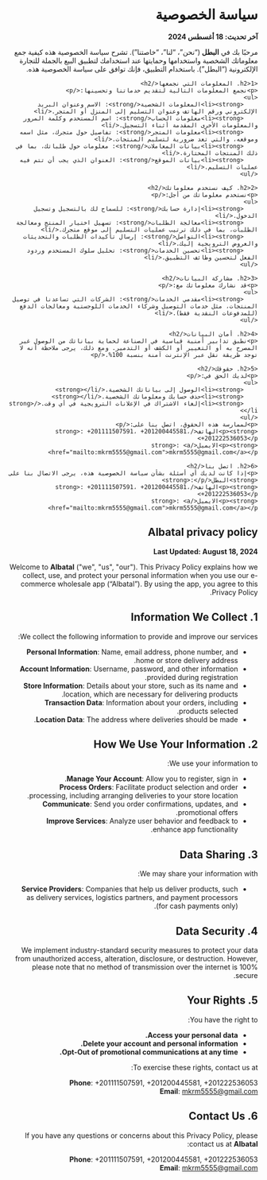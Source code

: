 <!DOCTYPE html>
<html lang="ar" dir="rtl">
<head>
    <meta charset="UTF-8">
    <meta name="viewport" content="width=device-width, initial-scale=1.0">
    <title>سياسة الخصوصية</title>
</head>
<body>
    <h1>سياسة الخصوصية</h1>
    <p><strong>آخر تحديث: 18 أغسطس 2024</strong></p>
    <p>مرحبًا بك في <strong>البطل</strong> (“نحن”، “لنا”، “خاصتنا”). تشرح سياسة الخصوصية هذه كيفية جمع معلوماتك الشخصية واستخدامها وحمايتها عند استخدامك لتطبيق البيع بالجملة للتجارة الإلكترونية (“البطل”). باستخدام التطبيق، فإنك توافق على سياسة الخصوصية هذه.</p>
    
    <h2>1. المعلومات التي نجمعها</h2>
    <p>نجمع المعلومات التالية لتقديم خدماتنا وتحسينها:</p>
    <ul>
        <li><strong>المعلومات الشخصية</strong>: الاسم وعنوان البريد الإلكتروني ورقم الهاتف وعنوان التسليم إلى المنزل أو المتجر.</li>
        <li><strong>معلومات الحساب</strong>: اسم المستخدم وكلمة المرور والمعلومات الأخرى المقدمة أثناء التسجيل.</li>
        <li><strong>معلومات المتجر</strong>: تفاصيل حول متجرك، مثل اسمه وموقعه، والتي تعد ضرورية لتسليم المنتجات.</li>
        <li><strong>بيانات المعاملات</strong>: معلومات حول طلباتك، بما في ذلك المنتجات المختارة.</li>
        <li><strong>بيانات الموقع</strong>: العنوان الذي يجب أن تتم فيه عمليات التسليم.</li>
    </ul>
    
    <h2>2. كيف نستخدم معلوماتك</h2>
    <p>نستخدم معلوماتك من أجل:</p>
    <ul>
        <li><strong>إدارة حسابك</strong>: للسماح لك بالتسجيل وتسجيل الدخول.</li>
        <li><strong>معالجة الطلبات</strong>: تسهيل اختيار المنتج ومعالجة الطلبات، بما في ذلك ترتيب عمليات التسليم إلى موقع متجرك.</li>
        <li><strong>التواصل</strong>: إرسال تأكيدات الطلبات والتحديثات والعروض الترويجية إليك.</li>
        <li><strong>تحسين الخدمات</strong>: تحليل سلوك المستخدم وردود الفعل لتحسين وظائف التطبيق.</li>
    </ul>
    
    <h2>3. مشاركة البيانات</h2>
    <p>قد نشارك معلوماتك مع:</p>
    <ul>
        <li><strong>مقدمي الخدمات</strong>: الشركات التي تساعدنا في توصيل المنتجات، مثل خدمات التوصيل وشركاء الخدمات اللوجستية ومعالجات الدفع (للمدفوعات النقدية فقط).</li>
    </ul>
    
    <h2>4. أمان البيانات</h2>
    <p>نطبق تدابير أمنية قياسية في الصناعة لحماية بياناتك من الوصول غير المصرح به أو التغيير أو الكشف أو التدمير. ومع ذلك، يرجى ملاحظة أنه لا توجد طريقة نقل عبر الإنترنت آمنة بنسبة 100%.</p>
    
    <h2>5. حقوقك</h2>
    <p>لديك الحق في:</p>
    <ul>
        <li><strong>الوصول إلى بياناتك الشخصية.</strong></li>
        <li><strong>حذف حسابك ومعلوماتك الشخصية.</strong></li>
        <li><strong>إلغاء الاشتراك في الإعلانات الترويجية في أي وقت.</strong></li>
    </ul>
    <p>لممارسة هذه الحقوق، اتصل بنا على:</p>
    <p><strong>الهاتف</strong>: +201111507591، +201200445581، +201222536053</p>
    <p><strong>الايميل</strong>: <a href="mailto:mkrm5555@gmail.com">mkrm5555@gmail.com</a></p>
    
    <h2>6. اتصل بنا</h2>
    <p>إذا كانت لديك أي أسئلة بشأن سياسة الخصوصية هذه، يرجى الاتصال بنا على <strong>البطل</strong>:</p>
    <p><strong>الهاتف</strong>: +201111507591، +201200445581، +201222536053</p>
    <p><strong>الايميل</strong>: <a href="mailto:mkrm5555@gmail.com">mkrm5555@gmail.com</a></p>
</body>
</html>


## Albatal privacy policy

**Last Updated: August 18, 2024**

Welcome to **Albatal** ("we", "us", "our"). This Privacy Policy explains how we collect, use, and protect your personal information when you use our e-commerce wholesale app (“Albatal”). By using the app, you agree to this Privacy Policy.

## 1. Information We Collect

We collect the following information to provide and improve our services:

- **Personal Information**: Name, email address, phone number, and home or store delivery address.
- **Account Information**: Username, password, and other information provided during registration.
- **Store Information**: Details about your store, such as its name and location, which are necessary for delivering products.
- **Transaction Data**: Information about your orders, including products selected.
- **Location Data**: The address where deliveries should be made.

## 2. How We Use Your Information

We use your information to:

- **Manage Your Account**: Allow you to register, sign in.
- **Process Orders**: Facilitate product selection and order processing, including arranging deliveries to your store location.
- **Communicate**: Send you order confirmations, updates, and promotional offers.
- **Improve Services**: Analyze user behavior and feedback to enhance app functionality.

## 3. Data Sharing

We may share your information with:

- **Service Providers**: Companies that help us deliver products, such as delivery services, logistics partners, and payment processors (for cash payments only).

## 4. Data Security

We implement industry-standard security measures to protect your data from unauthorized access, alteration, disclosure, or destruction. However, please note that no method of transmission over the internet is 100% secure.

## 5. Your Rights

You have the right to:

- **Access your personal data.**
- **Delete your account and personal information.**
- **Opt-Out of promotional communications at any time.**

To exercise these rights, contact us at:

**Phone**: +201111507591, +201200445581, +201222536053  
**Email**: [mkrm5555@gmail.com](mailto:mkrm5555@gmail.com)

## 6. Contact Us

If you have any questions or concerns about this Privacy Policy, please contact us at **Albatal**:

**Phone**: +201111507591, +201200445581, +201222536053  
**Email**: [mkrm5555@gmail.com](mailto:mkrm5555@gmail.com)

